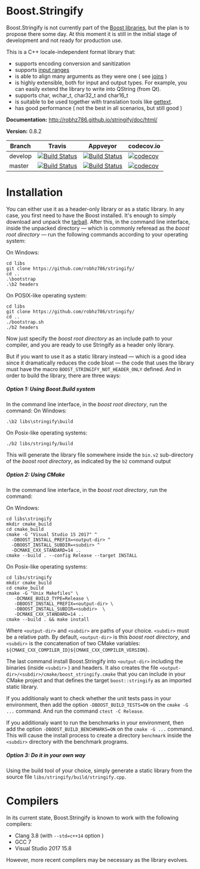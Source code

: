 # Boost.Stringify

Boost.Stringify is not currently part of the [Boost libraries](www.boost.org), but the plan is to propose there some day. At this moment it is still in the initial stage of development and not ready for production use.

This is a C++ locale-independent format library that:

* supports encoding conversion and sanitization
* supports [input ranges](https://robhz786.github.io/stringify/doc/html/special_input_types/special_input_types.html#ranges)
* is able to align many arguments as they were one ( see [joins](https://robhz786.github.io/stringify/doc/html/special_input_types/special_input_types.html#special_input_types.special_input_types.joins) )
* is highly extensible, both for input and output types. For example, you can easily extend the library to write into QString (from Qt).  
* supports char, wchar_t, char32_t and char16_t
* is suitable to be used together with translation tools like [gettext](https://en.wikipedia.org/wiki/Gettext).
* has good performance ( not the best in all scenarios, but still good )

**Documentation:** http://robhz786.github.io/stringify/doc/html/

**Version:** 0.8.2

Branch   | Travis | Appveyor | codecov.io
---------|--------|----------|----------- 
develop  | [![Build Status](https://travis-ci.org/robhz786/stringify.svg?branch=develop)](https://travis-ci.org/robhz786/stringify)| [![Build Status](https://ci.appveyor.com/api/projects/status/github/robhz786/stringify?branch=develop&svg=true)](https://ci.appveyor.com/project/robhz786/stringify/branch/develop)| [![codecov](https://codecov.io/gh/robhz786/robhz786/branch/develop/graph/badge.svg)](https://codecov.io/gh/robhz786/stringify/branch/develop)
master   | [![Build Status](https://travis-ci.org/robhz786/stringify.svg?branch=master)](https://travis-ci.org/robhz786/stringify)| [![Build Status](https://ci.appveyor.com/api/projects/status/github/robhz786/stringify?branch=master&svg=true)](https://ci.appveyor.com/project/robhz786/stringify/branch/master)| [![codecov](https://codecov.io/gh/robhz786/robhz786/branch/master/graph/badge.svg)](https://codecov.io/gh/robhz786/stringify/branch/master)



# Installation
You can either use it as a header-only library or as a static library. In any case, you first need to have the Boost installed. It's enough to simply download and unpack the [tarball](https://www.boost.org/users/download/). After this, in the command line interface, inside the unpacked directory &#x2014; which is commonly referead as the _boost root directory_ &#x2014; run the following commands according to your operating system:

On Windows:
```
cd libs
git clone https://github.com/robhz786/stringify/
cd ..
.\bootstrap
.\b2 headers
```

On POSIX-like operating system:
```
cd libs
git clone https://github.com/robhz786/stringify/
cd ..
./bootstrap.sh
./b2 headers
```

Now just specify the _boost root directory_ as an include path to your compiler, and you are ready to use Stringify as a header only library.

But if you want to use it as a static library instead &#x2014; which is a good idea since it dramatically reduces the code bloat &#x2014; the code that uses the library must have the macro `BOOST_STRINGIFY_NOT_HEADER_ONLY` defined. And in order to build the library, there are three ways:

##### Option 1: Using Boost.Build system
In the command line interface, in the _boost root directory_, run the command:
On Windows:
```
.\b2 libs\stringify\build
```

On Posix-like operating systems:
```
./b2 libs/stringify/build
```
This will generate the library file somewhere inside the `bin.v2` sub-directory of the _boost root directory_, as indicated by the `b2` command output

##### Option 2: Using CMake
In the command line interface, in the _boost root directory_, run the command:

On Windows:

```
cd libs\stringify
mkdir cmake_build
cd cmake_build
cmake -G "Visual Studio 15 2017" ^
  -DBOOST_INSTALL_PREFIX=<output-dir> ^
  -DBOOST_INSTALL_SUBDIR=<subdir> ^
  -DCMAKE_CXX_STANDARD=14 ..
cmake --build . --config Release --target INSTALL
```

On Posix-like operating systems:
```
cd libs/stringify
mkdir cmake_build
cd cmake_build
cmake -G "Unix Makefiles" \
   -DCMAKE_BUILD_TYPE=Release \
   -DBOOST_INSTALL_PREFIX=<output-dir> \
   -DBOOST_INSTALL_SUBDIR=<subdir>  \
   -DCMAKE_CXX_STANDARD=14 ..
cmake --build . && make install
```
Where `<output-dir>` and `<subdir>` are paths of your choice. `<subdir>` must be a relative path. By default, `<output-dir>` is this _boost root directory_, and `<subdir>` is the concatenation of two CMake variables: `${CMAKE_CXX_COMPILER_ID}${CMAKE_CXX_COMPILER_VERSION}`.

The last command install Boost.Stringify into `<output-dir>` including the binaries (inside `<subdir>` ) and headers. It also creates the file `<output-dir>/<subdir>/cmake/boost_stringify.cmake` that you can include in your CMake project and that defines the target `boost::stringify` as an imported static library.

If you additionaly want to check whether the unit tests pass in your environment, then add the option `-DBOOST_BUILD_TESTS=ON` on the `cmake -G ...` command. And run the command `ctest -C Release`.

If you additionaly want to run the benchmarks in your environment, then add the option `-DBOOST_BUILD_BENCHMARKS=ON` on the `cmake -G ...` command. This will cause the install process to create a directory `benchmark` inside the `<subdir>` directory with the benchmark programs.

##### Option 3: Do it in your own way
Using the build tool of your choice, simply generate a static library from the source file `libs/stringify/build/stringify.cpp`.

# Compilers

In its current state, Boost.Stringify is known to work with the following compilers:

* Clang 3.8 (with `--std=c++14` option )
* GCC 7
* Visual Studio 2017 15.8

However, more recent compilers may be necessary as the library evolves.

